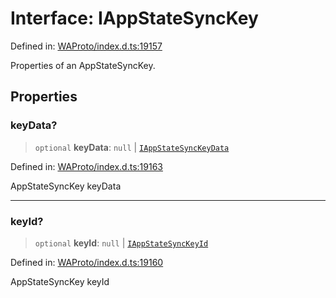 # Interface: IAppStateSyncKey

Defined in: [WAProto/index.d.ts:19157](https://github.com/Fokusdotid/bail/blob/8b525f9ebcc20cb9acd0f880b6ad58976e38b117/WAProto/index.d.ts#L19157)

Properties of an AppStateSyncKey.

## Properties

### keyData?

> `optional` **keyData**: `null` \| [`IAppStateSyncKeyData`](IAppStateSyncKeyData.md)

Defined in: [WAProto/index.d.ts:19163](https://github.com/Fokusdotid/bail/blob/8b525f9ebcc20cb9acd0f880b6ad58976e38b117/WAProto/index.d.ts#L19163)

AppStateSyncKey keyData

***

### keyId?

> `optional` **keyId**: `null` \| [`IAppStateSyncKeyId`](IAppStateSyncKeyId.md)

Defined in: [WAProto/index.d.ts:19160](https://github.com/Fokusdotid/bail/blob/8b525f9ebcc20cb9acd0f880b6ad58976e38b117/WAProto/index.d.ts#L19160)

AppStateSyncKey keyId
